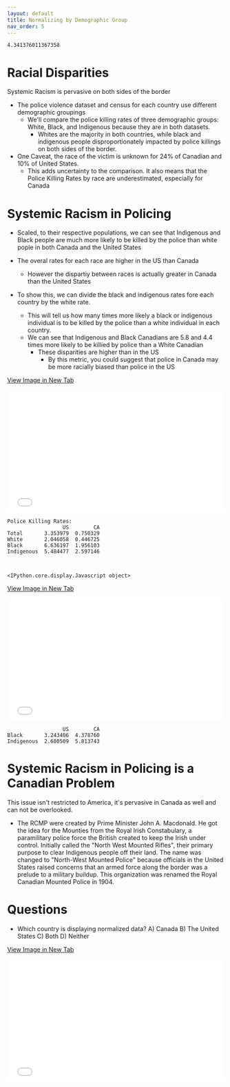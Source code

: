 ```yaml
---
layout: default
title: Normalizing by Demographic Group
nav_order: 5
---
```





    4.341376011367358
    

# Racial Disparities

Systemic Racism is pervasive on both sides of the border

* The police violence dataset and census for each country use different demographic groupings
    * We'll compare the police killing rates of three demographic groups: White, Black, and Indigenous because they are in both datasets.
        * Whites are the majority in both countries, while black and indigenous people disproportionately impacted by police killings on both sides of the border.
* One Caveat, the race of the victim is unknown for 24% of Canadian and 10% of United States.
    * This adds uncertainty to the comparison.  It also means that the Police Killing Rates by race are underestimated, especially for Canada

# Systemic Racism in Policing

* Scaled, to their respective populations, we can see that Indigenous and Black people are much more likely to be killed by the police than white pople in both Canada and the United States
* The overal rates for each race are higher in the US than Canada
    * However the dispartiy between races is actually greater in Canada than the United States
    
* To show this, we can divide the black and indigenous rates fore each country by the white rate.
    * This will tell us how many times more likely a black or indigenous individual is to be killed by the police than a white individual in each country.
    * We can see that Indigenous and Black Canadians are 5.8 and 4.4 times more likely to be killied by police than a White Canadian
        * These disparities are higher than in the US
            * By this metric, you could suggest that police in Canada may be more racially biased than police in the US


<a href="Racial_Comparison.png" target="_blank">View Image in New Tab</a>

<div style="overflow: hidden;
  padding-top: 56.25%;
  position: relative">
  <iframe src="Racial_Comparison.png" title="Processes" scrolling="no" frameborder="0"
    style="border: 0;
   height: 100%;
   left: 0;
   position: absolute;
   top: 0;
   width: 100%;">
   <p>Your browser does not support iframes.</p>
 </iframe>
</div>



    Police Killing Rates:
                      US        CA
    Total       3.353979  0.750329
    White       2.046058  0.446725
    Black       6.636197  1.956103
    Indigenous  5.484477  2.597146
    


    <IPython.core.display.Javascript object>

<a href="Racial_Disparities.png" target="_blank">View Image in New Tab</a>

<div style="overflow: hidden;
  padding-top: 56.25%;
  position: relative">
  <iframe src="Racial_Disparities.png" title="Processes" scrolling="no" frameborder="0"
    style="border: 0;
   height: 100%;
   left: 0;
   position: absolute;
   top: 0;
   width: 100%;">
   <p>Your browser does not support iframes.</p>
 </iframe>
</div>



                      US        CA
    Black       3.243406  4.378760
    Indigenous  2.680509  5.813743
    




# Systemic Racism in Policing is a Canadian Problem

This issue isn't restricted to America, it's pervasive in Canada as well and can not be overlooked. 

* The RCMP were created by Prime Minister John A. Macdonald.  He got the idea for the Mounties from the Royal Irish Constabulary, a paramilitary police force the British created to keep the Irish under control.  Initially called the "North West Mounted Rifles", their primary purpose to clear Indigenous people off their land.  The name was changed to "North-West Mounted Police" because officials in the United States raised concerns that an armed force along the border was a prelude to a military buildup.  This organization was renamed the Royal Canadian Mounted Police in 1904.

# Questions
* Which country is displaying normalized data?
A) Canada
B) The United States
C) Both
D) Neither



<a href="IsItNormalalized_Map.png" target="_blank">View Image in New Tab</a>

<div style="overflow: hidden;
  padding-top: 56.25%;
  position: relative">
  <iframe src="IsItNormalalized_Map.png" title="Processes" scrolling="no" frameborder="0"
    style="border: 0;
   height: 100%;
   left: 0;
   position: absolute;
   top: 0;
   width: 100%;">
   <p>Your browser does not support iframes.</p>
 </iframe>
</div>
